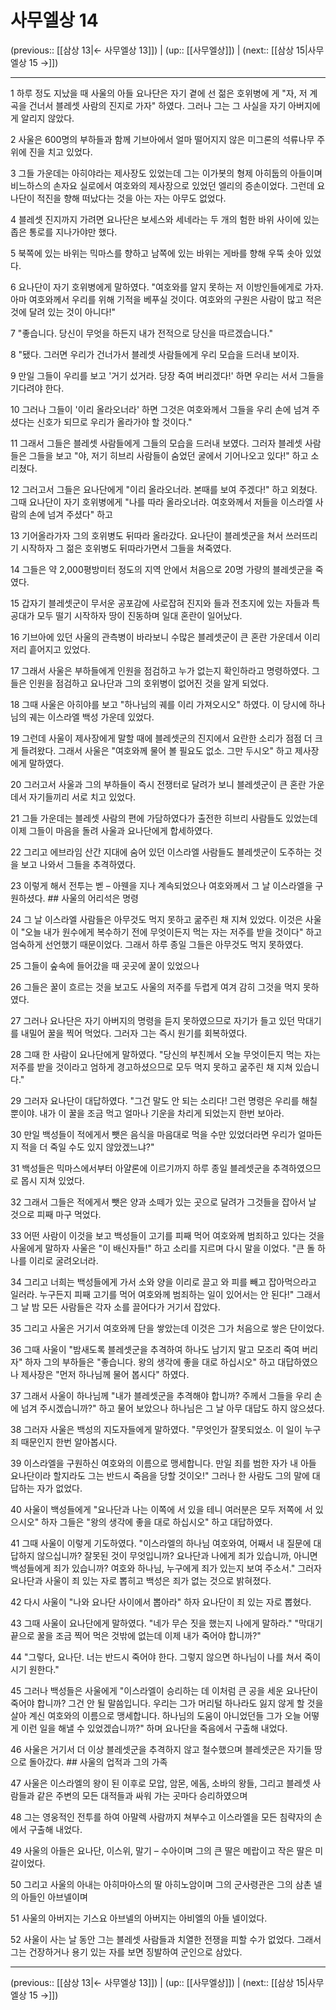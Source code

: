 # 사무엘상 14

(previous:: [[삼상 13|← 사무엘상 13]]) | (up:: [[사무엘상]]) | (next:: [[삼상 15|사무엘상 15 →]])

***




1 
하루 정도 지났을 때 사울의 아들 요나단은 자기 곁에 선 젊은 호위병에 게 "자, 저 계곡을 건너서 블레셋 사람의 진지로 가자" 하였다. 그러나 그는 그 사실을 자기 아버지에게 알리지 않았다. 



2 
사울은 600명의 부하들과 함께 기브아에서 얼마 떨어지지 않은 미그론의 석류나무 주위에 진을 치고 있었다. 



3 
그들 가운데는 아히야라는 제사장도 있었는데 그는 이가봇의 형제 아히둡의 아들이며 비느하스의 손자요 실로에서 여호와의 제사장으로 있었던 엘리의 증손이었다. 그런데 요나단이 적진을 향해 떠났다는 것을 아는 자는 아무도 없었다. 



4 
블레셋 진지까지 가려면 요나단은 보세스와 세네라는 두 개의 험한 바위 사이에 있는 좁은 통로를 지나가야만 했다. 



5 
북쪽에 있는 바위는 믹마스를 향하고 남쪽에 있는 바위는 게바를 향해 우뚝 솟아 있었다. 



6 
요나단이 자기 호위병에게 말하였다. "여호와를 알지 못하는 저 이방인들에게로 가자. 아마 여호와께서 우리를 위해 기적을 베푸실 것이다. 여호와의 구원은 사람이 많고 적은 것에 달려 있는 것이 아니다!" 



7 
"좋습니다. 당신이 무엇을 하든지 내가 전적으로 당신을 따르겠습니다." 



8 
"됐다. 그러면 우리가 건너가서 블레셋 사람들에게 우리 모습을 드러내 보이자. 



9 
만일 그들이 우리를 보고 '거기 섰거라. 당장 죽여 버리겠다!' 하면 우리는 서서 그들을 기다려야 한다. 



10 
그러나 그들이 '이리 올라오너라' 하면 그것은 여호와께서 그들을 우리 손에 넘겨 주셨다는 신호가 되므로 우리가 올라가야 할 것이다." 



11 
그래서 그들은 블레셋 사람들에게 그들의 모습을 드러내 보였다. 그러자 블레셋 사람들은 그들을 보고 "야, 저기 히브리 사람들이 숨었던 굴에서 기어나오고 있다!" 하고 소리쳤다. 



12 
그러고서 그들은 요나단에게 "이리 올라오너라. 본때를 보여 주겠다!" 하고 외쳤다. 그때 요나단이 자기 호위병에게 "나를 따라 올라오너라. 여호와께서 저들을 이스라엘 사람의 손에 넘겨 주셨다" 하고 



13 
기어올라가자 그의 호위병도 뒤따라 올라갔다. 요나단이 블레셋군을 쳐서 쓰러뜨리기 시작하자 그 젊은 호위병도 뒤따라가면서 그들을 쳐죽였다. 



14 
그들은 약 2,000평방미터 정도의 지역 안에서 처음으로 20명 가량의 블레셋군을 죽였다. 



15 
갑자기 블레셋군이 무서운 공포감에 사로잡혀 진지와 들과 전초지에 있는 자들과 특공대가 모두 떨기 시작하자 땅이 진동하며 일대 혼란이 일어났다. 



16 
기브아에 있던 사울의 관측병이 바라보니 수많은 블레셋군이 큰 혼란 가운데서 이리저리 흩어지고 있었다. 



17 
그래서 사울은 부하들에게 인원을 점검하고 누가 없는지 확인하라고 명령하였다. 그들은 인원을 점검하고 요나단과 그의 호위병이 없어진 것을 알게 되었다. 



18 
그때 사울은 아히야를 보고 "하나님의 궤를 이리 가져오시오" 하였다. 이 당시에 하나님의 궤는 이스라엘 백성 가운데 있었다. 



19 
그런데 사울이 제사장에게 말할 때에 블레셋군의 진지에서 요란한 소리가 점점 더 크게 들려왔다. 그래서 사울은 "여호와께 물어 볼 필요도 없소. 그만 두시오" 하고 제사장에게 말하였다. 



20 
그러고서 사울과 그의 부하들이 즉시 전쟁터로 달려가 보니 블레셋군이 큰 혼란 가운데서 자기들끼리 서로 치고 있었다. 



21 
그들 가운데는 블레셋 사람의 편에 가담하였다가 출전한 히브리 사람들도 있었는데 이제 그들이 마음을 돌려 사울과 요나단에게 합세하였다. 



22 
그리고 에브라임 산간 지대에 숨어 있던 이스라엘 사람들도 블레셋군이 도주하는 것을 보고 나와서 그들을 추격하였다. 



23 
이렇게 해서 전투는 벧 – 아웬을 지나 계속되었으나 여호와께서 그 날 이스라엘을 구원하셨다. ## 사울의 어리석은 명령 



24 
그 날 이스라엘 사람들은 아무것도 먹지 못하고 굶주린 채 지쳐 있었다. 이것은 사울이 "오늘 내가 원수에게 복수하기 전에 무엇이든지 먹는 자는 저주를 받을 것이다" 하고 엄숙하게 선언했기 때문이었다. 그래서 하루 종일 그들은 아무것도 먹지 못하였다. 



25 
그들이 숲속에 들어갔을 때 곳곳에 꿀이 있었으나 



26 
그들은 꿀이 흐르는 것을 보고도 사울의 저주를 두렵게 여겨 감히 그것을 먹지 못하였다. 



27 
그러나 요나단은 자기 아버지의 명령을 듣지 못하였으므로 자기가 들고 있던 막대기를 내밀어 꿀을 찍어 먹었다. 그러자 그는 즉시 원기를 회복하였다. 



28 
그때 한 사람이 요나단에게 말하였다. "당신의 부친께서 오늘 무엇이든지 먹는 자는 저주를 받을 것이라고 엄하게 경고하셨으므로 모두 먹지 못하고 굶주린 채 지쳐 있습니다." 



29 
그러자 요나단이 대답하였다. "그건 말도 안 되는 소리다! 그런 명령은 우리를 해칠 뿐이야. 내가 이 꿀을 조금 먹고 얼마나 기운을 차리게 되었는지 한번 보아라. 



30 
만일 백성들이 적에게서 뺏은 음식을 마음대로 먹을 수만 있었더라면 우리가 얼마든지 적을 더 죽일 수도 있지 않았겠느냐?" 



31 
백성들은 믹마스에서부터 아얄론에 이르기까지 하루 종일 블레셋군을 추격하였으므로 몹시 지쳐 있었다. 



32 
그래서 그들은 적에게서 뺏은 양과 소떼가 있는 곳으로 달려가 그것들을 잡아서 날 것으로 피째 마구 먹었다. 



33 
어떤 사람이 이것을 보고 백성들이 고기를 피째 먹어 여호와께 범죄하고 있다는 것을 사울에게 말하자 사울은 "이 배신자들!" 하고 소리를 지르며 다시 말을 이었다. "큰 돌 하나를 이리로 굴려오너라. 



34 
그리고 너희는 백성들에게 가서 소와 양을 이리로 끌고 와 피를 빼고 잡아먹으라고 일러라. 누구든지 피째 고기를 먹어 여호와께 범죄하는 일이 있어서는 안 된다!" 그래서 그 날 밤 모든 사람들은 각자 소를 끌어다가 거기서 잡았다. 



35 
그리고 사울은 거기서 여호와께 단을 쌓았는데 이것은 그가 처음으로 쌓은 단이었다. 



36 
그때 사울이 "밤새도록 블레셋군을 추격하여 하나도 남기지 말고 모조리 죽여 버리자" 하자 그의 부하들은 "좋습니다. 왕의 생각에 좋을 대로 하십시오" 하고 대답하였으나 제사장은 "먼저 하나님께 물어 봅시다" 하였다. 



37 
그래서 사울이 하나님께 "내가 블레셋군을 추격해야 합니까? 주께서 그들을 우리 손에 넘겨 주시겠습니까?" 하고 물어 보았으나 하나님은 그 날 아무 대답도 하지 않으셨다. 



38 
그러자 사울은 백성의 지도자들에게 말하였다. "무엇인가 잘못되었소. 이 일이 누구 죄 때문인지 한번 알아봅시다. 



39 
이스라엘을 구원하신 여호와의 이름으로 맹세합니다. 만일 죄를 범한 자가 내 아들 요나단이라 할지라도 그는 반드시 죽음을 당할 것이오!" 그러나 한 사람도 그의 말에 대답하는 자가 없었다. 



40 
사울이 백성들에게 "요나단과 나는 이쪽에 서 있을 테니 여러분은 모두 저쪽에 서 있으시오" 하자 그들은 "왕의 생각에 좋을 대로 하십시오" 하고 대답하였다. 



41 
그때 사울이 이렇게 기도하였다. "이스라엘의 하나님 여호와여, 어째서 내 질문에 대답하지 않으십니까? 잘못된 것이 무엇입니까? 요나단과 나에게 죄가 있습니까, 아니면 백성들에게 죄가 있습니까? 여호와 하나님, 누구에게 죄가 있는지 보여 주소서." 그러자 요나단과 사울이 죄 있는 자로 뽑히고 백성은 죄가 없는 것으로 밝혀졌다. 



42 
다시 사울이 "나와 요나단 사이에서 뽑아라" 하자 요나단이 죄 있는 자로 뽑혔다. 



43 
그때 사울이 요나단에게 말하였다. "네가 무슨 짓을 했는지 나에게 말하라." "막대기 끝으로 꿀을 조금 찍어 먹은 것밖에 없는데 이제 내가 죽어야 합니까?" 



44 
"그렇다, 요나단. 너는 반드시 죽어야 한다. 그렇지 않으면 하나님이 나를 쳐서 죽이시기 원한다." 



45 
그러나 백성들은 사울에게 "이스라엘이 승리하는 데 이처럼 큰 공을 세운 요나단이 죽어야 합니까? 그건 안 될 말씀입니다. 우리는 그가 머리털 하나라도 잃지 않게 할 것을 살아 계신 여호와의 이름으로 맹세합니다. 하나님의 도움이 아니었던들 그가 오늘 어떻게 이런 일을 해낼 수 있었겠습니까?" 하며 요나단을 죽음에서 구출해 내었다. 



46 
사울은 거기서 더 이상 블레셋군을 추격하지 않고 철수했으며 블레셋군은 자기들 땅으로 돌아갔다. ## 사울의 업적과 그의 가족 



47 
사울은 이스라엘의 왕이 된 이후로 모압, 암몬, 에돔, 소바의 왕들, 그리고 블레셋 사람들과 같은 주변의 모든 대적들과 싸워 가는 곳마다 승리하였으며 



48 
그는 영웅적인 전투를 하여 아말렉 사람까지 쳐부수고 이스라엘을 모든 침략자의 손에서 구출해 내었다. 



49 
사울의 아들은 요나단, 이스위, 말기 – 수아이며 그의 큰 딸은 메랍이고 작은 딸은 미갈이었다. 



50 
그리고 사울의 아내는 아히마아스의 딸 아히노암이며 그의 군사령관은 그의 삼촌 넬의 아들인 아브넬이며 



51 
사울의 아버지는 기스요 아브넬의 아버지는 아비엘의 아들 넬이었다. 



52 
사울이 사는 날 동안 그는 블레셋 사람들과 치열한 전쟁을 피할 수가 없었다. 그래서 그는 건장하거나 용기 있는 자를 보면 징발하여 군인으로 삼았다.

***

(previous:: [[삼상 13|← 사무엘상 13]]) | (up:: [[사무엘상]]) | (next:: [[삼상 15|사무엘상 15 →]])
